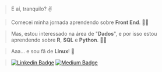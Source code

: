 >   E aí, tranquilo?    :v:

>   Comecei minha jornada aprendendo sobre **Front End**. :man_technologist:

>   Mas, estou interessado na área de "**Dados**", e por isso estou aprendendo sobre **R**, **SQL** e **Python**. :male_detective:

>   Aaa... e sou fã de **Linux**! :penguin:



>   [![Linkedin Badge](https://img.shields.io/badge/-LinkedIn-blue?style=for-the-badge&logo=Linkedin&logoColor=white)](https://www.linkedin.com/in/lipebol/) 
    [![Medium Badge](https://img.shields.io/badge/-Medium-000000?style=for-the-badge&logo=Medium&logoColor=white)]()
